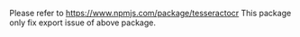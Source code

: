 Please refer to https://www.npmjs.com/package/tesseractocr
This package only fix export issue of above package.
